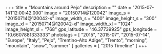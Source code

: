 +++
title = "Mountains around Pejo"
description = ""
date = "2015-07-14T12:00:42.000"
image = "20150714@120042"
image_s = "20150714@120042-s"
image_width_s = "400"
image_height_s = "300"
image_xl = "20150714@120042-xl"
image_width_xl = "1024"
image_height_xl = "768"
gps_latitude = "46.37739925"
gps_longitude = "10.6607881333333"
phototags = [ "2015", "2015-07", "2015-07-14", "Europe", "Italy", "Pejo", "Trentino-Alto Adige", "Trento", "morning", "mountain", "snow", "summer" ]
galleries = [ "2015 Timeline" ]
+++
